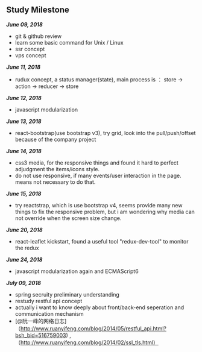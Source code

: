## Study Milestone

***June 09, 2018***

- git & github review
- learn some basic command for Unix / Linux
- ssr concept
- vps concept

***June 11, 2018***

- rudux concept, a status manager(state), main process is ： store -> action -> reducer -> store

***June 12, 2018***

- javascript modularization

***June 13, 2018***

- react-bootstrap(use bootstrap v3), try grid, look into the pull/push/offset because of the company project

***June 14, 2018***

- css3 media, for the responsive things and found it hard to perfect adjudgment the items/icons style.
- do not use responsive, if many events/user interaction in the page. means not necessary to do that.

***June 15, 2018***

- try reactstrap, which is use bootstrap v4, seems provide many new things to fix the responsive problem, but i am wondering why media can not override when the screen size change.

***June 20, 2018***

- react-leaflet kickstart, found a useful tool "redux-dev-tool" to monitor the redux

***June 24, 2018***

- javascript modularization again and ECMAScript6

***July 09, 2018***

- spring secruity preliminary understanding
- restudy restful api concept
- actually i want to know deeply about front/back-end seperation and communication mechanism
- [@阮一峰的网络日志]（http://www.ruanyifeng.com/blog/2014/05/restful_api.html?bsh_bid=516759003) ,（http://www.ruanyifeng.com/blog/2014/02/ssl_tls.html）

